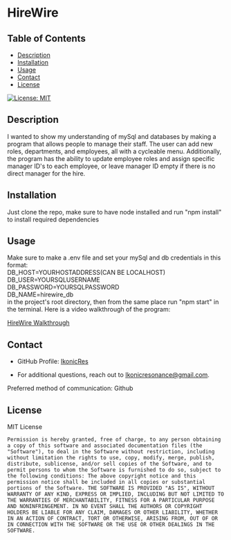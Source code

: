 # HireWire

## Table of Contents
 - [Description](#description)
 - [Installation](#installation)
 - [Usage](#usage)
 - [Contact](#contact)
 - [License](#license)


[![License: MIT](https://img.shields.io/badge/License-MIT-yellow.svg)](https://opensource.org/licenses/MIT)

## Description
I wanted to show my understanding of mySql and databases by making a program that allows people to manage their staff. The user can add new roles, departments, and employees, all with a cycleable menu. Additionally, the program has the ability to update employee roles and assign specific manager ID's to each employee, or leave manager ID empty if there is no direct manager for the hire.

## Installation
Just clone the repo, make sure to have node installed and run "npm install" to install required dependencies

## Usage


Make sure to make a .env file and set your mySql and db credentials in this format:   
DB_HOST=YOURHOSTADDRESS(CAN BE LOCALHOST)  
DB_USER=YOURSQLUSERNAME  
DB_PASSWORD=YOURSQLPASSWORD  
DB_NAME=hirewire_db  
in the project's root directory, then from the same place run "npm start" in the terminal. 
Here is a video walkthrough of the program:  

[HireWire Walkthrough](https://youtu.be/g9NiABJZRDw)


## Contact

- GitHub Profile: [IkonicRes](https://github.com/IkonicRes)

- For additional questions, reach out to Ikonicresonance@gmail.com.  

Preferred method of communication: Github



## License

MIT License

    Permission is hereby granted, free of charge, to any person obtaining a copy of this software and associated documentation files (the "Software"), to deal in the Software without restriction, including without limitation the rights to use, copy, modify, merge, publish, distribute, sublicense, and/or sell copies of the Software, and to permit persons to whom the Software is furnished to do so, subject to the following conditions: The above copyright notice and this permission notice shall be included in all copies or substantial portions of the Software. THE SOFTWARE IS PROVIDED "AS IS", WITHOUT WARRANTY OF ANY KIND, EXPRESS OR IMPLIED, INCLUDING BUT NOT LIMITED TO THE WARRANTIES OF MERCHANTABILITY, FITNESS FOR A PARTICULAR PURPOSE AND NONINFRINGEMENT. IN NO EVENT SHALL THE AUTHORS OR COPYRIGHT HOLDERS BE LIABLE FOR ANY CLAIM, DAMAGES OR OTHER LIABILITY, WHETHER IN AN ACTION OF CONTRACT, TORT OR OTHERWISE, ARISING FROM, OUT OF OR IN CONNECTION WITH THE SOFTWARE OR THE USE OR OTHER DEALINGS IN THE SOFTWARE.


